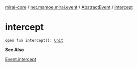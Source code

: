 [mirai-core](../../index.md) / [net.mamoe.mirai.event](../index.md) / [AbstractEvent](index.md) / [intercept](./intercept.md)

# intercept

`open fun intercept(): `[`Unit`](https://kotlinlang.org/api/latest/jvm/stdlib/kotlin/-unit/index.html)

**See Also**

[Event.intercept](../-event/intercept.md)

